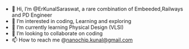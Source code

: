 - 👋 Hi, I’m @ErKunalSaraswat, a rare combination of Embeeded,Railways and PD Engineer 
- 👀 I’m interested in coding, Learning and exploring
- 🌱 I’m currently learning Physical Design (VLSI) 
- 💞️ I’m looking to collaborate on coding
- 📫 How to reach me @nanochip.kunal@gmail.com
<!---
ErKunalSaraswat/ErKunalSaraswat is a ✨ special ✨ repository because its `README.md` (this file) appears on your GitHub profile.
You can click the Preview link to take a look at your changes.
--->
